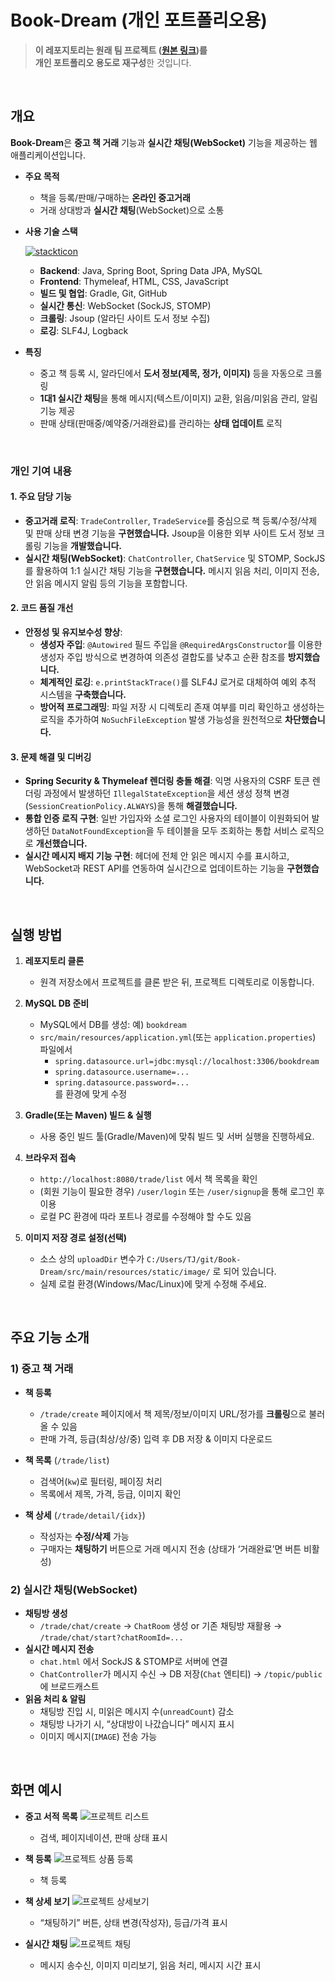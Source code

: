 # Book-Dream (개인 포트폴리오용)

> **이 레포지토리는 원래 팀 프로젝트 ([원본 링크](https://github.com/yoki06161/Book-Dream))를**  
> **개인 포트폴리오 용도로 재구성**한 것입니다.

<br/>

## 개요

**Book-Dream**은 **중고 책 거래** 기능과 **실시간 채팅(WebSocket)** 기능을 제공하는 웹 애플리케이션입니다.

- **주요 목적**  
  - 책을 등록/판매/구매하는 **온라인 중고거래**  
  - 거래 상대방과 **실시간 채팅**(WebSocket)으로 소통



- **사용 기술 스택**
  
  [![stackticon](https://firebasestorage.googleapis.com/v0/b/stackticon-81399.appspot.com/o/images%2F1752196453573?alt=media&token=6b922f67-0896-4169-868c-a0c849058ae4)](https://github.com/msdio/stackticon)
  * **Backend**: Java, Spring Boot, Spring Data JPA, MySQL
  * **Frontend**: Thymeleaf, HTML, CSS, JavaScript
  * **빌드 및 협업**: Gradle, Git, GitHub
  * **실시간 통신**: WebSocket (SockJS, STOMP)
  * **크롤링**: Jsoup (알라딘 사이트 도서 정보 수집)
  * **로깅**: SLF4J, Logback
  
- **특징**  
  - 중고 책 등록 시, 알라딘에서 **도서 정보(제목, 정가, 이미지)** 등을 자동으로 크롤링  
  - **1대1 실시간 채팅**을 통해 메시지(텍스트/이미지) 교환, 읽음/미읽음 관리, 알림 기능 제공  
  - 판매 상태(판매중/예약중/거래완료)를 관리하는 **상태 업데이트** 로직

<br/>

### 개인 기여 내용

#### 1. 주요 담당 기능
- **중고거래 로직**: `TradeController`, `TradeService`를 중심으로 책 등록/수정/삭제 및 판매 상태 변경 기능을 **구현했습니다.** Jsoup을 이용한 외부 사이트 도서 정보 크롤링 기능을 **개발했습니다.**
- **실시간 채팅(WebSocket)**: `ChatController`, `ChatService` 및 STOMP, SockJS를 활용하여 1:1 실시간 채팅 기능을 **구현했습니다.** 메시지 읽음 처리, 이미지 전송, 안 읽음 메시지 알림 등의 기능을 포함합니다.

#### 2. 코드 품질 개선
- **안정성 및 유지보수성 향상**:
    - **생성자 주입**: `@Autowired` 필드 주입을 `@RequiredArgsConstructor`를 이용한 생성자 주입 방식으로 변경하여 의존성 결합도를 낮추고 순환 참조를 **방지했습니다.**
    - **체계적인 로깅**: `e.printStackTrace()`를 SLF4J 로거로 대체하여 예외 추적 시스템을 **구축했습니다.**
    - **방어적 프로그래밍**: 파일 저장 시 디렉토리 존재 여부를 미리 확인하고 생성하는 로직을 추가하여 `NoSuchFileException` 발생 가능성을 원천적으로 **차단했습니다.**

#### 3. 문제 해결 및 디버깅
- **Spring Security & Thymeleaf 렌더링 충돌 해결**: 익명 사용자의 CSRF 토큰 렌더링 과정에서 발생하던 `IllegalStateException`을 세션 생성 정책 변경(`SessionCreationPolicy.ALWAYS`)을 통해 **해결했습니다.**
- **통합 인증 로직 구현**: 일반 가입자와 소셜 로그인 사용자의 테이블이 이원화되어 발생하던 `DataNotFoundException`을 두 테이블을 모두 조회하는 통합 서비스 로직으로 **개선했습니다.**
- **실시간 메시지 배지 기능 구현**: 헤더에 전체 안 읽은 메시지 수를 표시하고, WebSocket과 REST API를 연동하여 실시간으로 업데이트하는 기능을 **구현했습니다.**
    
<br/>

## 실행 방법

1. **레포지토리 클론**  
   - 원격 저장소에서 프로젝트를 클론 받은 뒤, 프로젝트 디렉토리로 이동합니다.

2. **MySQL DB 준비**  
   - MySQL에서 DB를 생성: 예) `bookdream`  
   - `src/main/resources/application.yml`(또는 `application.properties`) 파일에서  
     - `spring.datasource.url=jdbc:mysql://localhost:3306/bookdream`  
     - `spring.datasource.username=...`  
     - `spring.datasource.password=...`  
     를 환경에 맞게 수정

3. **Gradle(또는 Maven) 빌드 & 실행**  
   - 사용 중인 빌드 툴(Gradle/Maven)에 맞춰 빌드 및 서버 실행을 진행하세요.

4. **브라우저 접속**  
   - `http://localhost:8080/trade/list` 에서 책 목록을 확인  
   - (회원 기능이 필요한 경우) `/user/login` 또는 `/user/signup`을 통해 로그인 후 이용  
   - 로컬 PC 환경에 따라 포트나 경로를 수정해야 할 수도 있음

5. **이미지 저장 경로 설정(선택)**  
   - 소스 상의 `uploadDir` 변수가 `C:/Users/TJ/git/Book-Dream/src/main/resources/static/image/` 로 되어 있습니다.  
   - 실제 로컬 환경(Windows/Mac/Linux)에 맞게 수정해 주세요.

<br/>

## 주요 기능 소개

### 1) 중고 책 거래

- **책 등록**  
  - `/trade/create` 페이지에서 책 제목/정보/이미지 URL/정가를 **크롤링**으로 불러올 수 있음  
  - 판매 가격, 등급(최상/상/중) 입력 후 DB 저장 & 이미지 다운로드

- **책 목록** (`/trade/list`)
  - 검색어(`kw`)로 필터링, 페이징 처리  
  - 목록에서 제목, 가격, 등급, 이미지 확인

- **책 상세** (`/trade/detail/{idx}`)
  - 작성자는 **수정/삭제** 가능  
  - 구매자는 **채팅하기** 버튼으로 거래 메시지 전송 (상태가 ‘거래완료’면 버튼 비활성)

### 2) 실시간 채팅(WebSocket)

- **채팅방 생성**
  - `/trade/chat/create` → `ChatRoom` 생성 or 기존 채팅방 재활용 → `/trade/chat/start?chatRoomId=...`
- **실시간 메시지 전송**
  - `chat.html` 에서 SockJS & STOMP로 서버에 연결  
  - `ChatController`가 메시지 수신 → DB 저장(`Chat` 엔티티) → `/topic/public`에 브로드캐스트
- **읽음 처리 & 알림**
  - 채팅방 진입 시, 미읽은 메시지 수(`unreadCount`) 감소  
  - 채팅방 나가기 시, “상대방이 나갔습니다” 메시지 표시  
  - 이미지 메시지(`IMAGE`) 전송 가능

<br/>

## 화면 예시

- **중고 서적 목록**
![프로젝트 리스트](https://github.com/user-attachments/assets/403c36d5-f502-4c1a-b5cb-f47447bafbcf)
  - 검색, 페이지네이션, 판매 상태 표시

- **책 등록**
![프로젝트 상품 등록](https://github.com/user-attachments/assets/46a505f3-b932-4388-91eb-c682622d2021)
  - 책 등록

- **책 상세 보기**
![프로젝트 상세보기](https://github.com/user-attachments/assets/b7c9ebd7-b3f3-4bcc-a58c-9645d7bab1a7)
  - “채팅하기” 버튼, 상태 변경(작성자), 등급/가격 표시  

- **실시간 채팅**
![프로젝트 채팅](https://github.com/user-attachments/assets/17e84c83-84fe-4aca-8d91-18edfdcf6819)
  - 메시지 송수신, 이미지 미리보기, 읽음 처리, 메시지 시간 표시

<br/>
